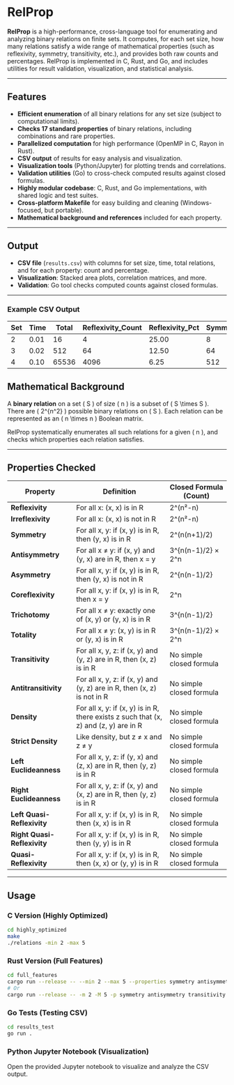 # RelProp

**RelProp** is a high-performance, cross-language tool for enumerating and analyzing binary relations on finite sets. It computes, for each set size, how many relations satisfy a wide range of mathematical properties (such as reflexivity, symmetry, transitivity, etc.), and provides both raw counts and percentages. RelProp is implemented in C, Rust, and Go, and includes utilities for result validation, visualization, and statistical analysis.

---

## Features

- **Efficient enumeration** of all binary relations for any set size (subject to computational limits).
- **Checks 17 standard properties** of binary relations, including combinations and rare properties.
- **Parallelized computation** for high performance (OpenMP in C, Rayon in Rust).
- **CSV output** of results for easy analysis and visualization.
- **Visualization tools** (Python/Jupyter) for plotting trends and correlations.
- **Validation utilities** (Go) to cross-check computed results against closed formulas.
- **Highly modular codebase**: C, Rust, and Go implementations, with shared logic and test suites.
- **Cross-platform Makefile** for easy building and cleaning (Windows-focused, but portable).
- **Mathematical background and references** included for each property.

---

## Output

- **CSV file** (`results.csv`) with columns for set size, time, total relations, and for each property: count and percentage.
- **Visualization**: Stacked area plots, correlation matrices, and more.
- **Validation**: Go tool checks computed counts against closed formulas.

---

### Example CSV Output

| Set | Time | Total | Reflexivity_Count | Reflexivity_Pct | Symmetry_Count | Symmetry_Pct | Transitivity_Count | Transitivity_Pct |
| --- | ---- | ----- | ----------------- | --------------- | -------------- | ------------ | ------------------ | ---------------- |
| 2   | 0.01 | 16    | 4                 | 25.00           | 8              | 50.00        | 8                  | 50.00            |
| 3   | 0.02 | 512   | 64                | 12.50           | 64             | 12.50        | 29                 | 5.66             |
| 4   | 0.10 | 65536 | 4096              | 6.25            | 512            | 0.78         | 355                | 0.54             |

## Mathematical Background

A **binary relation** on a set \( S \) of size \( n \) is a subset of \( S \times S \). There are \( 2^{n^2} \) possible binary relations on \( S \). Each relation can be represented as an \( n \times n \) Boolean matrix.

RelProp systematically enumerates all such relations for a given \( n \), and checks which properties each relation satisfies.

---

## Properties Checked

| Property                    | Definition                                                                           | Closed Formula (Count)   |
| --------------------------- | ------------------------------------------------------------------------------------ | ------------------------ |
| **Reflexivity**             | For all x: (x, x) is in R                                                            | 2^(n²-n)                 |
| **Irreflexivity**           | For all x: (x, x) is not in R                                                        | 2^(n²-n)                 |
| **Symmetry**                | For all x, y: if (x, y) is in R, then (y, x) is in R                                 | 2^(n(n+1)/2)             |
| **Antisymmetry**            | For all x ≠ y: if (x, y) and (y, x) are in R, then x = y                             | 3^{n(n-1)/2} × 2^n       |
| **Asymmetry**               | For all x, y: if (x, y) is in R, then (y, x) is not in R                             | 2^{n(n-1)/2}             |
| **Coreflexivity**           | For all x, y: if (x, y) is in R, then x = y                                          | 2^n                      |
| **Trichotomy**              | For all x ≠ y: exactly one of (x, y) or (y, x) is in R                               | 3^{n(n-1)/2}             |
| **Totality**                | For all x ≠ y: (x, y) is in R or (y, x) is in R                                      | 3^{n(n-1)/2} × 2^n       |
| **Transitivity**            | For all x, y, z: if (x, y) and (y, z) are in R, then (x, z) is in R                  | No simple closed formula |
| **Antitransitivity**        | For all x, y, z: if (x, y) and (y, z) are in R, then (x, z) is not in R              | No simple closed formula |
| **Density**                 | For all x, y: if (x, y) is in R, there exists z such that (x, z) and (z, y) are in R | No simple closed formula |
| **Strict Density**          | Like density, but z ≠ x and z ≠ y                                                    | No simple closed formula |
| **Left Euclideanness**      | For all x, y, z: if (y, x) and (z, x) are in R, then (y, z) is in R                  | No simple closed formula |
| **Right Euclideanness**     | For all x, y, z: if (x, y) and (x, z) are in R, then (y, z) is in R                  | No simple closed formula |
| **Left Quasi-Reflexivity**  | For all x, y: if (x, y) is in R, then (x, x) is in R                                 | No simple closed formula |
| **Right Quasi-Reflexivity** | For all x, y: if (x, y) is in R, then (y, y) is in R                                 | No simple closed formula |
| **Quasi-Reflexivity**       | For all x, y: if (x, y) is in R, then (x, x) or (y, y) is in R                       | No simple closed formula |

---

## Usage

### **C Version (Highly Optimized)**

```sh
cd highly_optimized
make
./relations -min 2 -max 5
```

### **Rust Version (Full Features)**

```sh
cd full_features
cargo run --release -- --min 2 --max 5 --properties symmetry antisymmetry transitivity
# Or
cargo run --release -- -m 2 -M 5 -p symmetry antisymmetry transitivity
```

### **Go Tests (Testing CSV)**

```sh
cd results_test
go run .
```

### **Python Jupyter Notebook (Visualization)**

Open the provided Jupyter notebook to visualize and analyze the CSV output.
